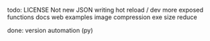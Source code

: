todo:
LICENSE
Not new JSON writing
hot reload / dev
more exposed functions
docs
web
examples
image compression
exe size reduce

done:
version automation (py)